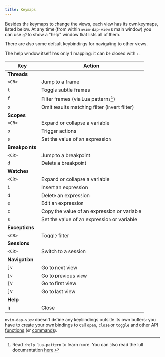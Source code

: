 ```yaml
---
title: Keymaps
---
```


Besides the keymaps to change the views, each view has its own keymaps, listed below. At any time (from within `nvim-dap-view`'s main window) you can use `g?` to show a "help" window that lists all of them.

There are also some default keybindings for navigating to other views.

The help window itself has only 1 mapping: it can be closed with `q`.

| Key    | Action                                       |
| ------ | -------------------------------------------- |
| **Threads**                                           |
| `<CR>` | Jump to a frame                              |
|    `t` | Toggle subtle frames                         |
|    `f` | Filter frames (via Lua patterns[^1])         |
|    `o` | Omit results matching filter (invert filter) |
| **Scopes**                                            |
| `<CR>` | Expand or collapse a variable                |
|    `o` | Trigger actions                              |
|    `s` | Set the value of an expression               |
| **Breakpoints**                                       |
| `<CR>` | Jump to a breakpoint                         |
|    `d` | Delete a breakpoint                          |
| **Watches**                                           |
| `<CR>` | Expand or collapse a variable                |
|    `i` | Insert an expression                         |
|    `d` | Delete an expression                         |
|    `e` | Edit an expression                           |
|    `c` | Copy the value of an expression or variable  |
|    `s` | Set the value of an expression or variable   |
| **Exceptions**                                        |
| `<CR>` | Toggle filter                                |
| **Sessions**                                          |
| `<CR>` | Switch to a session                          |
| **Navigation**                                        |
|   `]v` | Go to next view                              |
|   `[v` | Go to previous view                          |
|   `[V` | Go to first view                             |
|   `]V` | Go to last view                              |
| **Help**                                              |
|    `q` | Close                                        |

`nvim-dap-view` doesn't define any keybindings outside its own buffers: you have to create your own bindings to call `open`, `close` or `toggle` and other API [functions](api) (or [commands](commands)).

[^1]: Read `:help lua-pattern` to learn more. You can also read the full documentation [here](https://www.lua.org/pil/20.2.html).
